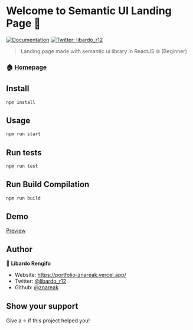 # Welcome to Semantic UI Landing Page 👋
[![Documentation](https://img.shields.io/badge/documentation-yes-brightgreen.svg)](https://github.com/react-testing/semantic-ui-landing-page)
[![Twitter: libardo\_r12](https://img.shields.io/twitter/follow/libardo\_r12.svg?style=social)](https://twitter.com/libardo\_r12)

> Landing page made with semantic ui library in ReactJS 🌐 (Beginner)
### 🏠 [Homepage](https://github.com/react-testing/semantic-ui-landing-page)

## Install

```sh
npm install
```

## Usage

```sh
npm run start
```

## Run tests

```sh
npm run test
```

## Run Build Compilation

```sh
npm run build
```

## Demo
[Preview](https://optimistic-engelbart-9474c4.netlify.app/)

## Author

👤 **Libardo Rengifo**

* Website: https://portfolio-znareak.vercel.app/
* Twitter: [@libardo\_r12](https://twitter.com/libardo\_r12)
* Github: [@znareak](https://github.com/znareak)

## Show your support

Give a ⭐️ if this project helped you!
